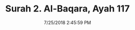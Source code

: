 ---
title       : "Surah 2. Al-Baqara, Ayah 117"
date        : 7/25/2018 2:45:59 PM
draft       : false
type        : "quran"
layout      : "compare"
BookCode    : "CMP"
SurahNumber : "2"
AyahNumber  : "117"
TotalAyah   : "286"
---